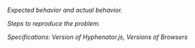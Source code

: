 _Expected behavior and actual behavior._


_Steps to reproduce the problem._


_Specifications: Version of Hyphenator.js, Versions of Browsers_
